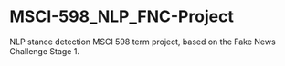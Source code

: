 # MSCI-598_NLP_FNC-Project
NLP stance detection MSCI 598 term project, based on the Fake News Challenge Stage 1.
